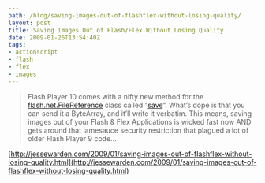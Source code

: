 ```yaml
---
path: /blog/saving-images-out-of-flashflex-without-losing-quality/
layout: post
title: Saving Images Out of Flash/Flex Without Losing Quality
date: 2009-01-26T13:54:40Z
tags:
- actionscript
- flash
- flex
- images
---
```


> Flash Player 10 comes with a nifty new method for the [flash.net.FileReference](http://help.adobe.com/en_US/AS3LCR/Flash_10.0/flash/net/FileReference.html) class called “[save](http://help.adobe.com/en_US/AS3LCR/Flash_10.0/flash/net/FileReference.html#save%28%29)“. What’s dope is that you can send it a ByteArray, and it’ll write it verbatim. This means, saving images out of your Flash & Flex Applications is wicked fast now AND gets around that lamesauce security restriction that plagued a lot of older Flash Player 9 code...

[http://jessewarden.com/2009/01/saving-images-out-of-flashflex-without-losing-quality.html](http://jessewarden.com/2009/01/saving-images-out-of-flashflex-without-losing-quality.html)